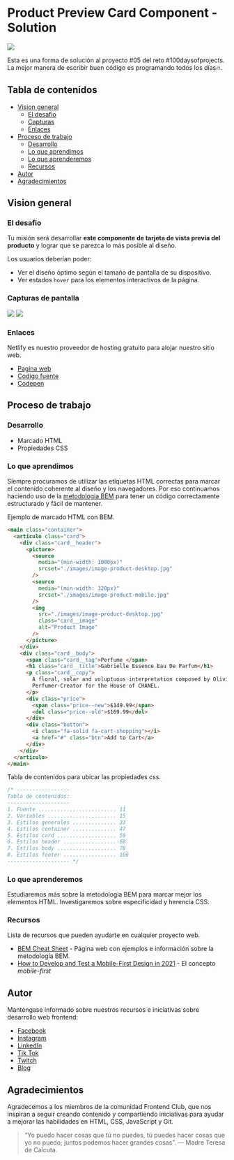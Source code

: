# Product Preview Card Component - Solution

![](./images/design.jpg)

Esta es una forma de solución al proyecto #05 del reto #100daysofprojects. La mejor manera de escribir buen código es programando todos los días🔥.

## Tabla de contenidos

- [Vision general](#vision-general)
  - [El desafio](#el-desafio)
  - [Capturas](#capturas-de-pantalla)
  - [Enlaces](#enlaces)
- [Proceso de trabajo](#proceso-de-trabajo)
  - [Desarrollo](#desarrollo)
  - [Lo que aprendimos](#lo-que-aprendimos)
  - [Lo que aprenderemos](#lo-que-aprenderemos)
  - [Recursos](#recursos)
- [Autor](#autor)
- [Agradecimientos](#agradecimientos)

## Vision general

### El desafio

Tu misión será desarrollar **este componente de tarjeta de vista previa del producto** y lograr que se parezca lo más posible al diseño.

Los usuarios deberían poder:

- Ver el diseño óptimo según el tamaño de pantalla de su dispositivo.
- Ver estados `hover` para los elementos interactivos de la página.

### Capturas de pantalla

![](./images/mobile.png)
![](./images/desktop.png)

### Enlaces

Netlify es nuestro proveedor de hosting gratuito para alojar nuestro sitio web.

- [Pagina web](https://fc-product-preview-card-component.netlify.app/)
- [Codigo fuente](https://github.com/frontend-club/05-day-product-preview-card-component)
- [Codepen](https://codepen.io/frontend-club/pen/WNmaEzM)

## Proceso de trabajo

### Desarrollo

- Marcado HTML
- Propiedades CSS

### Lo que aprendimos

Siempre procuramos de utilizar las etiquetas HTML correctas para marcar el contenido coherente al diseño y los navegadores. Por eso continuamos haciendo uso de la [metodologia BEM](https://getbem.com/introduction/) para tener un código correctamente estructurado y fácil de mantener.

Ejemplo de marcado HTML con BEM.

```html
<main class="container">
  <articulo class="card">
    <div class="card__header">
      <picture>
        <source
          media="(min-width: 1080px)"
          srcset="./images/image-product-desktop.jpg"
        />
        <source
          media="(min-width: 320px)"
          srcset="./images/image-product-mobile.jpg"
        />
        <img
          src="./images/image-product-desktop.jpg"
          class="card__image"
          alt="Product Image"
        />
      </picture>
    </div>
    <div class="card__body">
      <span class="card__tag">Perfume </span>
      <h1 class="card__title">Gabrielle Essence Eau De Parfum</h1>
      <p class="card__copy">
        A floral, solar and voluptuous interpretation composed by Olivier Polge,
        Perfumer-Creator for the House of CHANEL.
      </p>
      <div class="price">
        <span class="price--new">$149.99</span>
        <del class="price--old">$169.99</del>
      </div>
      <div class="button">
        <i class="fa-solid fa-cart-shopping"></i>
        <a href="#" class="btn">Add to Cart</a>
      </div>
    </div>
  </articulo>
</main>
```

Tabla de contenidos para ubicar las propiedades css.

```css
/* -----------------
Tabla de contenidos:
--------------------
1. Fuente ......................... 11
2. Variables ...................... 15
3. Estilos generales .............. 33
4. Estilos container .............. 47
5. Estilos card ................... 59
6. Estilos header ................. 68
7. Estilos body ................... 78
8. Estilos footer ................. 106
-------------------- */
```

### Lo que aprenderemos

Estudiaremos más sobre la metodologia BEM para marcar mejor los elementos HTML.
Investigaremos sobre especificidad y herencia CSS.

### Recursos

Lista de recursos que pueden ayudarte en cualquier proyecto web.

- [BEM Cheat Sheet](https://bem-cheat-sheet.9elements.com/) - Página web con ejemplos e información sobre la metodología BEM.
- [How to Develop and Test a Mobile-First Design in 2021](https://css-tricks.com/how-to-develop-and-test-a-mobile-first-design-in-2021/) - El concepto _mobile-first_

## Autor

Mantengase informado sobre nuestros recursos e iniciativas sobre desarrollo web frontend:

- [Facebook](https://www.facebook.com/frontendclubfb)
- [Instagram](https://www.instagram.com/frontendclubig/)
- [LinkedIn](https://www.linkedin.com/in/frontendclub/)
- [Tik Tok](https://www.tiktok.com/@frontendclub)
- [Twitch](https://www.twitch.tv/frontendclub)
- [Blog](https://frontend-club.bullet.site/)

## Agradecimientos

Agradecemos a los miembros de la comunidad Frontend Club, que nos inspiran a seguir creando contenido y compartiendo iniciativas para ayudar a mejorar las habilidades en HTML, CSS, JavaScript y Git.

> “Yo puedo hacer cosas que tú no puedes, tú puedes hacer cosas que yo no puedo; juntos podemos hacer grandes cosas”. — Madre Teresa de Calcuta.
